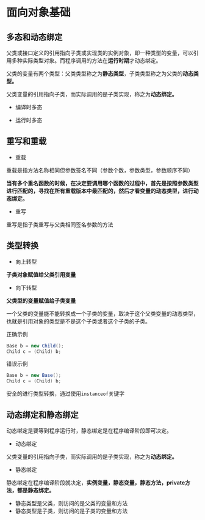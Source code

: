 # 面向对象基础

## 多态和动态绑定

父类或接口定义的引用指向子类或实现类的实例对象，即一种类型的变量，可以引用多种实际类型对象。而程序调用的方法在**运行时期**才动态绑定。

父类的变量有两个类型：父类类型称之为**静态类型**，子类类型称之为父类的**动态类型。**

父类变量的引用指向子类，而实际调用的是子类实现，称之为**动态绑定。**

- 编译时多态

- 运行时多态

## 重写和重载

- 重载

重载是指方法名称相同但参数签名不同（参数个数，参数类型，参数顺序不同）

**当有多个重名函数的时候，在决定要调用哪个函数的过程中，首先是按照参数类型进行匹配的，寻找在所有重载版本中最匹配的，然后才看变量的动态类型，进行动态绑定。**

- 重写

重写是指子类重写与父类相同签名参数的方法

## 类型转换

- 向上转型

**子类对象赋值给父类引用变量**

- 向下转型

**父类型的变量赋值给子类变量**

一个父类的变量能不能转换成一个子类的变量，取决于这个父类变量的动态类型，也就是引用对象的类型是不是这个子类或者这个子类的子类。

正确示例

```java
Base b = new Child();
Child c = (Child) b;
```

错误示例

```java
Base b = new Base();
Child c = (Child) b;
```

安全的进行类型转换，通过使用`instanceof`关键字

## 动态绑定和静态绑定

动态绑定是要等到程序运行时，静态绑定是在程序编译阶段即可决定。

- 动态绑定

父类变量的引用指向子类，而实际调用的是子类实现，称之为**动态绑定。**

- 静态绑定

静态绑定在程序编译阶段就决定，**实例变量，静态变量，静态方法，private方法，都是静态绑定。**

- 静态类型是父类，则访问的是父类的变量和方法
- 静态类型是子类，则访问的是子类的变量和方法


